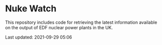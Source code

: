 # Nuke Watch

This repository includes code for retrieving the latest information available on the output of EDF nuclear power plants in the UK.

Last updated: 2021-09-29 05:06